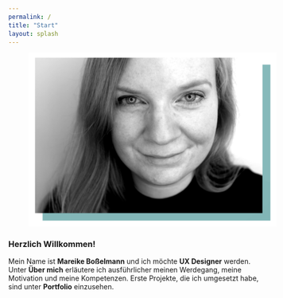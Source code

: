 ```yaml
---
permalink: /
title: "Start"
layout: splash
---
```

<figure style="width: 500px" class="align-right">
  <img src="https://github.com/mbosselmann/portfolio/blob/master/assets/images/bildmitblauneu.png?raw=true" alt="">
</figure>

### Herzlich Willkommen!

Mein Name ist **Mareike Boßelmann** und ich möchte **UX Designer** werden. Unter **Über mich** erläutere ich ausführlicher meinen Werdegang, meine Motivation und meine Kompetenzen. Erste Projekte, die ich umgesetzt habe, sind unter **Portfolio** einzusehen.


